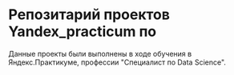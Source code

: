 # Репозитарий проектов Yandex_practicum по
Данные проекты были выполнены в ходе обучения в Яндекс.Практикуме, профессии "Специалист по Data Science".
